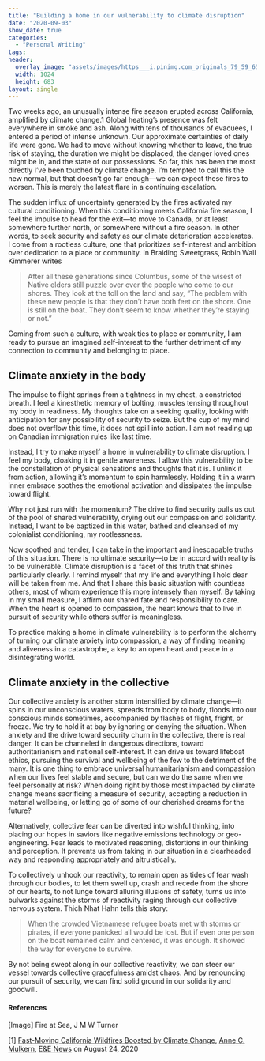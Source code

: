 ```yaml
---
title: "Building a home in our vulnerability to climate disruption"
date: "2020-09-03"
show_date: true
categories: 
  - "Personal Writing"
tags: 
header:
  overlay_image: "assets/images/https___i.pinimg.com_originals_79_59_65_7959654d806344ba54e5fc48e6453b07-1-e1601077351321.jpg"
  width: 1024
  height: 683
layout: single
---
```


Two weeks ago, an unusually intense fire season erupted across California, amplified by climate change.1 Global heating’s presence was felt everywhere in smoke and ash. Along with tens of thousands of evacuees, I entered a period of intense unknown. Our approximate certainties of daily life were gone. We had to move without knowing whether to leave, the true risk of staying, the duration we might be displaced, the danger loved ones might be in, and the state of our possessions. So far, this has been the most directly I’ve been touched by climate change. I’m tempted to call this the new normal, but that doesn’t go far enough—we can expect these fires to worsen. This is merely the latest flare in a continuing escalation.

The sudden influx of uncertainty generated by the fires activated my cultural conditioning. When this conditioning meets California fire season, I feel the impulse to head for the exit—to move to Canada, or at least somewhere further north, or somewhere without a fire season. In other words, to seek security and safety as our climate deterioration accelerates. I come from a rootless culture, one that prioritizes self-interest and ambition over dedication to a place or community. In Braiding Sweetgrass, Robin Wall Kimmerer writes

> After all these generations since Columbus, some of the wisest of Native elders still puzzle over over the people who come to our shores. They look at the toll on the land and say, “The problem with these new people is that they don’t have both feet on the shore. One is still on the boat. They don’t seem to know whether they’re staying or not.”

Coming from such a culture, with weak ties to place or community, I am ready to pursue an imagined self-interest to the further detriment of my connection to community and belonging to place.

## Climate anxiety in the body

The impulse to flight springs from a tightness in my chest, a constricted breath. I feel a kinesthetic memory of bolting, muscles tensing throughout my body in readiness. My thoughts take on a seeking quality, looking with anticipation for any possibility of security to seize. But the cup of my mind does not overflow this time, it does not spill into action. I am not reading up on Canadian immigration rules like last time.

Instead, I try to make myself a home in vulnerability to climate disruption. I feel my body, cloaking it in gentle awareness. I allow this vulnerability to be the constellation of physical sensations and thoughts that it is. I unlink it from action, allowing it’s momentum to spin harmlessly. Holding it in a warm inner embrace soothes the emotional activation and dissipates the impulse toward flight.

Why not just run with the momentum? The drive to find security pulls us out of the pool of shared vulnerability, drying out our compassion and solidarity. Instead, I want to be baptized in this water, bathed and cleansed of my colonialist conditioning, my rootlessness.

Now soothed and tender, I can take in the important and inescapable truths of this situation. There is no ultimate security—to be in accord with reality is to be vulnerable. Climate disruption is a facet of this truth that shines particularly clearly. I remind myself that my life and everything I hold dear will be taken from me. And that I share this basic situation with countless others, most of whom experience this more intensely than myself. By taking in my small measure, I affirm our shared fate and responsibility to care. When the heart is opened to compassion, the heart knows that to live in pursuit of security while others suffer is meaningless.

To practice making a home in climate vulnerability is to perform the alchemy of turning our climate anxiety into compassion, a way of finding meaning and aliveness in a catastrophe, a key to an open heart and peace in a disintegrating world.

## Climate anxiety in the collective

Our collective anxiety is another storm intensified by climate change—it spins in our unconscious waters, spreads from body to body, floods into our conscious minds sometimes, accompanied by flashes of flight, fright, or freeze. We try to hold it at bay by ignoring or denying the situation. When anxiety and the drive toward security churn in the collective, there is real danger. It can be channeled in dangerous directions, toward authoritarianism and national self-interest. It can drive us toward lifeboat ethics, pursuing the survival and wellbeing of the few to the detriment of the many. It is one thing to embrace universal humanitarianism and compassion when our lives feel stable and secure, but can we do the same when we feel personally at risk? When doing right by those most impacted by climate change means sacrificing a measure of security, accepting a reduction in material wellbeing, or letting go of some of our cherished dreams for the future?

Alternatively, collective fear can be diverted into wishful thinking, into placing our hopes in saviors like negative emissions technology or geo-engineering. Fear leads to motivated reasoning, distortions in our thinking and perception. It prevents us from taking in our situation in a clearheaded way and responding appropriately and altruistically.

To collectively unhook our reactivity, to remain open as tides of fear wash through our bodies, to let them swell up, crash and recede from the shore of our hearts, to not lunge toward alluring illusions of safety, turns us into bulwarks against the storms of reactivity raging through our collective nervous system. Thich Nhat Hahn tells this story:

> When the crowded Vietnamese refugee boats met with storms or pirates, if everyone panicked all would be lost. But if even one person on the boat remained calm and centered, it was enough. It showed the way for everyone to survive.

By not being swept along in our collective reactivity, we can steer our vessel towards collective gracefulness amidst chaos. And by renouncing our pursuit of security, we can find solid ground in our solidarity and goodwill.

#### References

\[Image\] Fire at Sea, J M W Turner

\[1\] [Fast-Moving California Wildfires Boosted by Climate Change](https://www.scientificamerican.com/article/fast-moving-california-wildfires-boosted-by-climate-change/), [Anne C. Mulkern](https://www.scientificamerican.com/author/anne-c-mulkern/), [E&E News](https://www.scientificamerican.com/author/e-e-news/) on August 24, 2020
